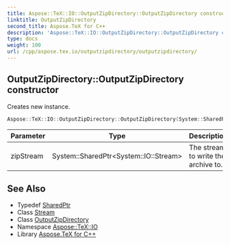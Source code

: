 ```yaml
---
title: Aspose::TeX::IO::OutputZipDirectory::OutputZipDirectory constructor
linktitle: OutputZipDirectory
second_title: Aspose.TeX for C++
description: 'Aspose::TeX::IO::OutputZipDirectory::OutputZipDirectory constructor. Creates new instance in C++.'
type: docs
weight: 100
url: /cpp/aspose.tex.io/outputzipdirectory/outputzipdirectory/
---
```

## OutputZipDirectory::OutputZipDirectory constructor


Creates new instance.

```cpp
Aspose::TeX::IO::OutputZipDirectory::OutputZipDirectory(System::SharedPtr<System::IO::Stream> zipStream)
```


| Parameter | Type | Description |
| --- | --- | --- |
| zipStream | System::SharedPtr\<System::IO::Stream\> | The stream to write the archive to. |

## See Also

* Typedef [SharedPtr](../../../system/sharedptr/)
* Class [Stream](../../../system.io/stream/)
* Class [OutputZipDirectory](../)
* Namespace [Aspose::TeX::IO](../../)
* Library [Aspose.TeX for C++](../../../)

